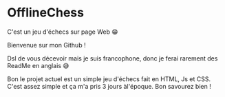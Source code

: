 # OfflineChess
 C'est un jeu d'échecs sur page Web 😁
 
 Bienvenue sur mon Github !

 Dsl de vous décevoir mais je suis francophone, donc je ferai rarement des  ReadMe en anglais 😅

 Bon le projet actuel est un simple jeu d'échecs fait en HTML, Js et CSS.  C'est assez simple et ça m'a pris 3 jours àl'époque.
 Bon savourez bien !
